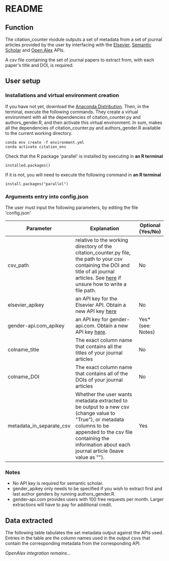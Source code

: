 # README
## Function
The citation_counter module outputs a set of metadata from a set of journal articles provided by the user by interfacing with the [Elsevier](https://dev.elsevier.com), [Semantic Scholar](https://www.semanticscholar.org/product/api) and [Open Alex](https://docs.openalex.org/how-to-use-the-api/api-overview) APIs.

A csv file containing the set of journal papers to extract from, with each paper's title and DOI, is required.

## User setup
### Installations and virtual environment creation
If you have not yet, download the [Anaconda Distribution](https://www.anaconda.com/download). Then, in the terminal, execute the following commands. They create a virtual environment with all the dependencies of citation_counter.py and authors_gender.R, and then activate this virtual environment. In sum, makes all the dependencies of citation_counter.py and authors_gender.R available to the current working directory.

 ```
 conda env create -f environment.yml
 conda activate citation_env
 ``` 

Check that the R package 'parallel' is installed by executing in **an R terminal** 
```
installed.packages()
``` 
If it is not, you will need to execute the following command in **an R terminal**
```
install.packages("parallel")
```

### Arguments entry into config.json
The user must input the following parameters, by editing the file 'config.json'

| Parameter | Explanation | Optional (Yes/No) |
| --------- | ----------- | ----------------- |
| csv_path  | relative to the working directory of the citation_counter.py file, the path to your csv containing the DOI and title of all journal articles. See [here](https://www.codecademy.com/resources/docs/general/file-paths) if unsure how to write a file path. | No |
| elsevier_apikey   | an API key for the Elsevier API. Obtain a new API key [here](https://dev.elsevier.com) | No |
| gender-api.com_apikey | an API key for gender-api.com. Obtain a new API key [here](gender-api.com). | Yes* (see: Notes) |
| colname_title | The exact column name that contains all the titles of your journal articles | No |
| colname_DOI | The exact column name that contains all of the DOIs of your journal articles | No |
| metadata_in_separate_csv | Whether the user wants metadata extracted to be output to a new csv (change value to "True"), or metadata columns to be appended to the csv file containing the information about each journal article (leave value as ""). | Yes |

### Notes
* No API key is required for semantic scholar.
* gender_apikey only needs to be specified if you wish to extract first and last author genders by running authors_gender.R.
* gender-api.com provides users with 100 free requests per month. Larger extractions will have to pay for additional credit.

## Data extracted
The following table tabulates the set metadata output against the APIs used. Entries in the table are the column names used in the output csvs that contain the corresponding metadata from the corresponding API.

*OpenAlex integration remains...*
